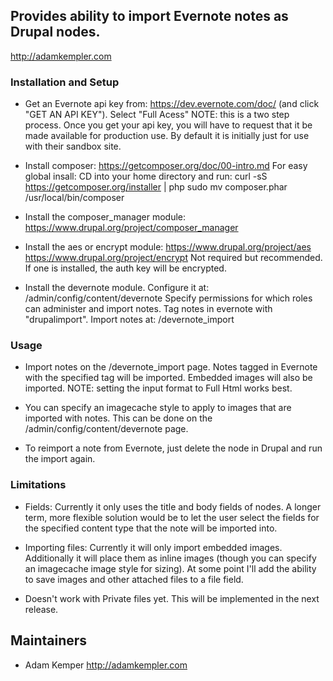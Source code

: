 
Provides ability to import Evernote notes as Drupal nodes.
--------------------------------------
http://adamkempler.com


### Installation and Setup
  
- Get an Evernote api key from:
  https://dev.evernote.com/doc/ (and click "GET AN API KEY").
  Select "Full Acess"
  NOTE: this is a two step process. Once you get your api key, 
  you will have to request that it be made available for production use.
  By default it is initially just for use with their sandbox site.
  
- Install composer:
  https://getcomposer.org/doc/00-intro.md
  For easy global insall:
  CD into your home directory and run:
  curl -sS https://getcomposer.org/installer | php
  sudo mv composer.phar /usr/local/bin/composer
  
- Install the composer_manager module:
  https://www.drupal.org/project/composer_manager
  
- Install the aes or encrypt module:
  https://www.drupal.org/project/aes
  https://www.drupal.org/project/encrypt
  Not required but recommended. 
  If one is installed, the auth key will be encrypted.
  
- Install the devernote module.
  Configure it at: /admin/config/content/devernote
  Specify permissions for which roles can administer and import notes.
  Tag notes in evernote with "drupalimport".
  Import notes at: /devernote_import
  

### Usage

- Import notes on the /devernote_import page.
  Notes tagged in Evernote with the specified tag will be imported. 
  Embedded images will also be imported.
  NOTE: setting the input format to Full Html works best.
  
- You can specify an imagecache style to apply to images that are imported 
  with notes. This can be done on the /admin/config/content/devernote page.
  
- To reimport a note from Evernote, just delete the node in Drupal and 
  run the import again.
  

### Limitations

- Fields: Currently it only uses the title and body fields of nodes.
  A longer term, more flexible solution would be to let the user 
  select the fields for the specified content type that the note will be 
  imported into.
  
- Importing files: Currently it will only import embedded images. 
  Additionally it will place them as inline images (though you can specify 
  an imagecache image style for sizing). At some point I'll add the ability 
  to save images and other attached files to a file field.
  
- Doesn't work with Private files yet. 
  This will be implemented in the next release.


Maintainers
-----------
- Adam Kemper http://adamkempler.com

